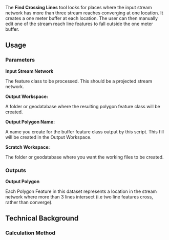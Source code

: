 The **Find Crossing Lines** tool looks for places where the input stream network has more than three stream reaches converging at one location.  It creates a one meter buffer at each location.  The user can then manually edit one of the stream reach line features to fall outside the one meter buffer.

## Usage

### Parameters

**Input Stream Network** 

The feature class to be processed. This should be a projected stream network.

**Output Workspace:**

A folder or geodatabase where the resulting polygon feature class will be created.

**Output Polygon Name:**

A name you create for the buffer feature class output by this script.  This fill will be created in the Output Workspace.

**Scratch Workspace:**

The folder or geodatabase where you want the working files to be created.

### Outputs

**Output Polygon**

Each Polygon Feature in this dataset represents a location in the stream network where more than 3 lines intersect (i.e two line features cross, rather than converge).

## Technical Background

### Calculation Method